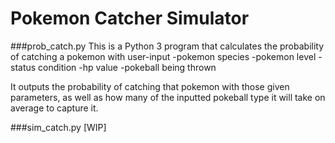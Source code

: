 # Pokemon Catcher Simulator

###prob_catch.py
This is a Python 3 program that calculates the probability of catching a pokemon with user-input
-pokemon species
-pokemon level
-status condition
-hp value
-pokeball being thrown

It outputs the probability of catching that pokemon with those given parameters, as well as how many of the inputted pokeball type it will take on average to capture it.


###sim_catch.py [WIP]